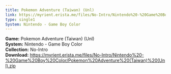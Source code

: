 ```yaml
---
title: Pokemon Adventure (Taiwan) (Unl)
link: https://myrient.erista.me/files/No-Intro/Nintendo%20-%20Game%20Boy%20Color/Pokemon%20Adventure%20(Taiwan)%20(Unl).zip
type: single1
System: Nintendo - Game Boy Color
---
```

<b>Game:</b> Pokemon Adventure (Taiwan) (Unl)<br>
<b>System:</b> Nintendo - Game Boy Color<br>
<b>Collection:</b> No-Intro<br>
<b>Download:</b> https://myrient.erista.me/files/No-Intro/Nintendo%20-%20Game%20Boy%20Color/Pokemon%20Adventure%20(Taiwan)%20(Unl).zip